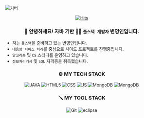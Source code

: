 <!-- HEADER -->

![커버](https://capsule-render.vercel.app/api?type=waving&height=250&color=gradient&text=코딩은%20재밌다!&animation=twinkling&fontSize=50)

<div align="center">

[![Hits](https://hits.seeyoufarm.com/api/count/incr/badge.svg?url=https%3A%2F%2Fgithub.com%2Fqus0in&count_bg=%23923DC8&title_bg=%23555555&icon=pinboard.svg&icon_color=%23E7E7E7&title=%EB%B0%A9%EB%AC%B8%EC%9E%90&edge_flat=false)](https://hits.seeyoufarm.com)
### 👋 안녕하세요! 자바 기반 🧑‍💻 `풀스택 개발자` 변영인입니다.

</div>

* 저는 `풀스택`을 준비하고 있는 변영인입니다.
* `대용량 서비스 처리`를 중심으로 사이드 프로젝트를 진행중입니다.
* `알고리즘` 및 `CS` 스터디를 운영하고 있습니다.
* `정보처리기사` 및 `SQL` 자격증을 취득했습니다.

<!--- 인삿말 -->

<!-- `` 한줄 코드 -->
<!-- ### 안녕하세요! 자바 기반 풀스택 개발자 변영인입니다. -->
<!-- ### 👋 안녕하세요! 자바 기반 🧑‍💻 `풀스택 개발자` 변영인입니다. -->
<!-- ### 👋 Hello World! 자바 기반 🧑‍💻 `풀스택 개발자` 변영인입니다. -->
<!-- ### 👋 `System.out.println("Hello World!")` 자바 기반 🧑‍💻 `풀스택 개발자` 변영인입니다. -->
<!-- https://emojipedia.org/ -->

<!-- 위젯 -->
<!-- 1. 커버 -->

<!-- ![커버](https://capsule-render.vercel.app/api?type=waving&height=200&color=gradient&text=코딩으로%20세상을%20바꾸자!&animation=twinkling&fontSize=50) -->
<!-- https://capsule-render.vercel.app/ -->

<!-- 2. 방문자수 위젯 -->
<!-- [![Hits](https://hits.seeyoufarm.com/api/count/incr/badge.svg?url=https%3A%2F%2Fgithub.com%2Fqus0in&count_bg=%23923DC8&title_bg=%23555555&icon=pinboard.svg&icon_color=%23E7E7E7&title=%EB%B0%A9%EB%AC%B8%EC%9E%90&edge_flat=false)](https://hits.seeyoufarm.com) -->

<div align="center">

<!-- Body -->
### ⚙️ MY TECH STACK
<!-- https://www.color-hex.com/ 같은데서 색상을 찾고 -->
<!-- #ffffff -> #을 떼고... -->
<!-- https://simpleicons.org/ -->
<!-- ![???](https://img.shields.io/badge/표시되는텍스트-텍스트배경색.svg?&style=for-the-badge&logo=옆에띄우고싶은로고이름(simpleicons)&logoColor=ffffff) -->
<!-- 000000 까만색, ffffff 하얀색 (로고) -->
![JAVA](https://img.shields.io/badge/java-000000.svg?&style=for-the-badge)
![HTML5](https://img.shields.io/badge/html5-E34F26.svg?&style=for-the-badge&logo=html5&logoColor=ffffff)
![CSS](https://img.shields.io/badge/css3-1572B6.svg?&style=for-the-badge&logo=css3&logoColor=ffffff)
![JS](https://img.shields.io/badge/javascript-F7DF1E.svg?&style=for-the-badge&logo=javascript&logoColor=ffffff)
![MongoDB](https://img.shields.io/badge/mongodb-47A248.svg?&style=for-the-badge&logo=mongodb&logoColor=ffffff)
![MongoDB](https://img.shields.io/badge/apachetomcat-F8DC75.svg?&style=for-the-badge&logo=apachetomcat&logoColor=000000)
### 🪛 MY TOOL STACK
![Git](https://img.shields.io/badge/git-F05032.svg?&style=for-the-badge&logo=git&logoColor=ffffff)
![eclipse](https://img.shields.io/badge/eclipse-2C2255.svg?&style=for-the-badge&logo=eclipse&logoColor=ffffff)

</div>